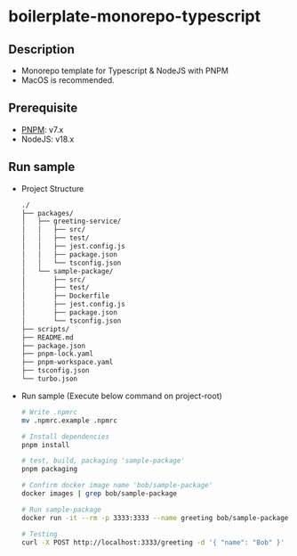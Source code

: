 # boilerplate-monorepo-typescript

## Description

- Monorepo template for Typescript & NodeJS with PNPM
- MacOS is recommended.

## Prerequisite

- [PNPM](https://pnpm.io/installation): v7.x
- NodeJS: v18.x

## Run sample

- Project Structure

  ```Bash
  ./
  ├── packages/
  │   ├── greeting-service/
  │   │   ├── src/
  │   │   ├── test/
  │   │   ├── jest.config.js
  │   │   ├── package.json
  │   │   └── tsconfig.json
  │   └── sample-package/
  │       ├── src/
  │       ├── test/
  │       ├── Dockerfile
  │       ├── jest.config.js
  │       ├── package.json
  │       └── tsconfig.json
  ├── scripts/
  ├── README.md
  ├── package.json
  ├── pnpm-lock.yaml
  ├── pnpm-workspace.yaml
  ├── tsconfig.json
  └── turbo.json
  ```

- Run sample (Execute below command on project-root)

  ```Bash
  # Write .npmrc
  mv .npmrc.example .npmrc

  # Install dependencies
  pnpm install

  # test, build, packaging 'sample-package'
  pnpm packaging

  # Confirm docker image name 'bob/sample-package'
  docker images | grep bob/sample-package

  # Run sample-package
  docker run -it --rm -p 3333:3333 --name greeting bob/sample-package

  # Testing
  curl -X POST http://localhost:3333/greeting -d '{ "name": "Bob" }' -H 'Content-Type: application/json'
  ```
